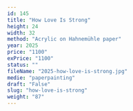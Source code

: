 ```yaml
---
id: 145
title: "How Love Is Strong"
height: 24
width: 32
method: "Acrylic on Hahnemühle paper"
year: 2025
price: "1100"
exPrice: "1100"
status: ""
fileName: "2025-how-love-is-strong.jpg"
medie: "paperpainting"
draft: "False"
slug: "how-love-is-strong"
weight: "87"
---
```


